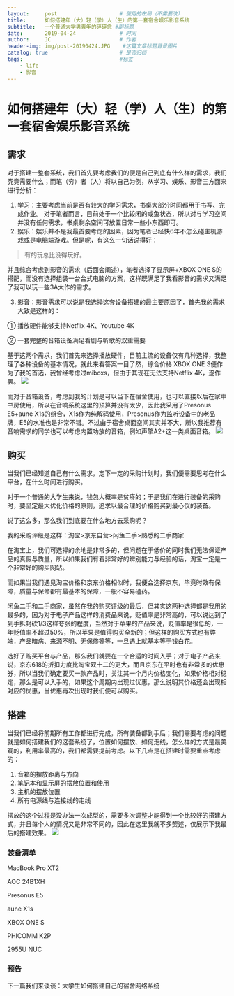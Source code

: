```yaml
---
layout:     post                    # 使用的布局（不需要改）
title:      如何搭建年（大）轻（学）人（生）的第一套宿舍娱乐影音系统               # 标题 
subtitle:   一个普通大学男青年的碎碎念 #副标题
date:       2019-04-24              # 时间
author:     JC                      # 作者
header-img: img/post-20190424.JPG    #这篇文章标题背景图片
catalog: true                       # 是否归档
tags:                               #标签
    - life
    - 影音
---
```

# 如何搭建年（大）轻（学）人（生）的第一套宿舍娱乐影音系统
## 需求
 对于搭建一整套系统，我们首先要考虑我们的便是自己到底有什么样的需求，我们究竟需要什么；而笔（穷）者（人）将以自己为例，从学习、娱乐、影音三方面来进行分析：

1. 学习：主要考虑当前是否有较大的学习需求，书桌大部分时间都用于书写、完成作业。  对于笔者而言，目前处于一个比较闲的咸鱼状态，所以对与学习空间并没有任何需求，书桌剩余空间可放置日常一些小东西即可。
2. 娱乐：娱乐并不是我最首要考虑的因素，因为笔者已经快6年不怎么碰主机游戏或是电脑端游戏。但是呢，有这么一句话说得好：

>有的玩总比没得玩好。 
  
并且综合考虑到影音的需求（后面会阐述），笔者选择了显示屏+XBOX ONE S的搭配，而没有选择组装一台台式电脑的方案，这样既满足了我看影音的需求又满足了我可以玩一些3A大作的需求。

3. 影音：影音需求可以说是我选择这套设备搭建的最主要原因了，首先我的需求大致是这样的：

①  播放硬件能够支持Netflix 4K、Youtube 4K

②  一套完整的音箱设备满足看剧与听歌的双重需要

基于这两个需求，我们首先来选择播放硬件，目前主流的设备仅有几种选择，我整理了各种设备的基本情况，就此来看答案一目了然，综合价格 XBOX ONE S便作为了我的首选，我曾经考虑过miboxs，但由于其现在无法支持Netflix 4K，遂作罢。
![](https://ws3.sinaimg.cn/large/006tNc79gy1g2e2vetfb5j319i0j2who.jpg)

而对于音箱设备，考虑到我的计划是可以当下在宿舍使用，也可以直接以后在家中书房使用，所以在音响系统这里的预算并没有太少，因此我采用了Presonus E5+aune X1s的组合，X1s作为纯解码使用，Presonus作为监听设备中的老品牌，E5的水准也是非常不错。不过由于宿舍桌面空间其实并不大，所以我推荐有音响需求的同学也可以考虑内置功放的音箱，例如声擎A2+这一类桌面音箱。
![](https://ws2.sinaimg.cn/large/006tNc79gy1g2e320ze4lj30ow0hswft.jpg)
## 购买
当我们已经知道自己有什么需求，定下一定的采购计划时，我们便需要思考在什么平台，在什么时间进行购买。

对于一个普通的大学生来说，钱包大概率是贫瘠的；于是我们在进行装备的采购时，要坚定最大优化价格的原则，追求以最合理的价格购买到最心仪的装备。

说了这么多，那么我们到底要在什么地方去采购呢？

我的采购评级是这样：淘宝>京东自营>闲鱼二手>熟悉的二手商家

在淘宝上，我们可选择的余地是非常多的，但问题在于低价的同时我们无法保证产品的真假与质量，所以如果我们有着非常好的辨别能力与经验的话，淘宝一定是一个非常好的购买网站。

而如果当我们遇见淘宝价格和京东价格相似时，我便会选择京东，毕竟时效有保障，质量与保修都有最基本的保障，一般不容易磕药。

闲鱼二手和二手商家，虽然在我的购买评级的最后，但其实这两种选择都是我用的最多的，因为对于电子产品这样的消费品来说，贬值率是非常高的，可以说达到了到手拆封砍1/3这样夸张的程度，当然对于苹果的产品来说，贬值率是很低的，一年贬值率不超过50%，所以苹果是值得购买全新的；但这样的购买方式也有弊端，产品暗病、来源不明、无保修等等，一旦遇上就基本等于钱白花。

选好了购买平台与产品，那么我们就要在一个合适的时间入手；对于电子产品来说，京东618的折扣力度比淘宝双十二的更大，而且京东在平时也有非常多的优惠券，所以当我们确定要买一款产品时，关注其一个月内价格变化，如果价格相对稳定，那么是可以入手的，如果这个周期内出现过优惠，那么说明其价格还会出现相对应的优惠，当优惠再次出现时我们便可以购买。
## 搭建
当我们已经将前期所有工作都进行完成，所有装备都到手后；我们需要考虑的问题就是如何搭建我们的这套系统了，位置如何摆放、如何走线，怎么样的方式是最美观的，利用率最高的，我们都需要提前考虑。以下几点是在搭建时需要重点考虑的：

1. 音箱的摆放距离与方向
2. 笔记本和显示屏的摆放位置和使用
3. 主机的摆放位置
4. 所有电源线与连接线的走线

摆放的这个过程是没办法一次成型的，需要多次调整才能得到一个比较好的搭建方式，并且每个人的情况又是非常不同的，因此在这里我就不多赘述，仅展示下我最后的搭建效果。
![](https://ws3.sinaimg.cn/large/006tNc79gy1g2e33p3gfsj31900u0grd.jpg)
### 装备清单
MacBook Pro XT2

AOC 24B1XH

Presonus E5

aune X1s

XBOX ONE S

PHICOMM K2P

2955U NUC
### 预告
下一篇我们来谈谈：大学生如何搭建自己的宿舍网络系统
